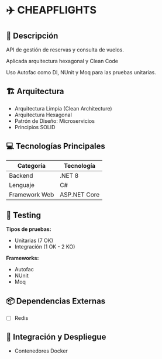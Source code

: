 # ✈️ CHEAPFLIGHTS

## 📝 Descripción 

API de gestión de reservas y consulta de vuelos.

Aplicada arquitectura hexagonal y Clean Code

Uso Autofac como DI, NUnit y Moq para las pruebas unitarias.

## 🏗️ Arquitectura

- Arquitectura Limpia (Clean Architecture)
- Arquitectura Hexagonal 
- Patrón de Diseño: Microservicios
- Principios SOLID

## 💻 Tecnologías Principales

| Categoría | Tecnología |
|-----------|------------|
| Backend | .NET 8 |
| Lenguaje | C# |
| Framework Web | ASP.NET Core |

## 🧪 Testing

**Tipos de pruebas:**
- Unitarias (7 OK)
- Integración (1 OK - 2 KO)

**Frameworks:**
- Autofac
- NUnit
- Moq

## 📦 Dependencias Externas

- [ ] Redis

## 🚀 Integración y Despliegue

- Contenedores Docker
